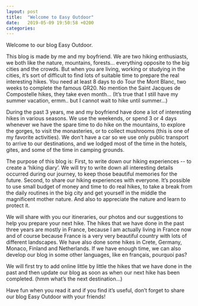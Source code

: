 ```yaml
---
layout: post
title:  "Welcome to Easy Outdoor"
date:   2019-05-09 19:50:58 +0200
categories:
---
```

Welcome to our blog Easy Outdoor.

This blog is made by me and my boyfriend. We are two hiking enthusiasts, we both like the nature, mountains, forests... everything opposite to the big cities and the crowds. But when you are living, working or studying in the cities, it’s sort of difficult to find lots of suitable time to prepare the real interesting hikes. You need at least 8 days to do Tour the Mont Blanc, two weeks to complete the famous GR20. No mention the Saint Jacques de Compostelle hikes, they take even month... (It’s true that I still have my summer vacation, ermm.. but I cannot wait to hike until summer...)

During the past 3 years, me and my boyfriend have done a lot of interesting hikes in various seasons. We use the weekends, or spend 3 or 4 days whenever we have the spare time to do hike on the mountains, to explore the gorges, to visit the monasteries, or to collect mushrooms (this is one of my favorite activities). We don’t have a car so we use only public transport to arrive to our destinations, and we lodged most of the time in the hotels, gites, and some of the time in camping grounds. 

The purpose of this blog is: First, to write down our hiking experiences -- to create a ‘hiking diary’. We will try to write down all interesting details occurred during our journey, to keep those beautiful memories for the future. Second, to share our hiking experiences with everyone. It’s possible to use small budget of money and time to do real hikes, to take a break from the daily routines in the big city and get yourself in the middle the magnificent mother nature. And also to appreciate the nature and learn to protect it. 

We will share with you our itineraries, our photos and our suggestions to help you prepare your next hike.  The hikes that we have done in the past three years are mostly in France, because I am actually living in France now and of course because France is a very very beautiful country with lots of different landscapes. We have also done some hikes in Crete, Germany, Monaco, Finland and Netherlands. If we have enough time, we can also develop our blog in some other languages, like en français, pourquoi pas? 

We will first try to add online little by little the hikes that we have done in the past and then update our blog as soon as when our next hike has been completed. (hmm what’s the next destination...) 

Have fun when you read it and if you find it’s useful, don’t forget to share our blog Easy Outdoor with your friends!
